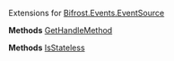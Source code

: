 Extensions for [Bifrost.Events.EventSource](Bifrost.Events.EventSource)

**Methods**
[GetHandleMethod](Bifrost.Events.EventSourceExtensions.GetHandleMethod)


**Methods**
[IsStateless](Bifrost.Events.EventSourceExtensions.IsStateless)
